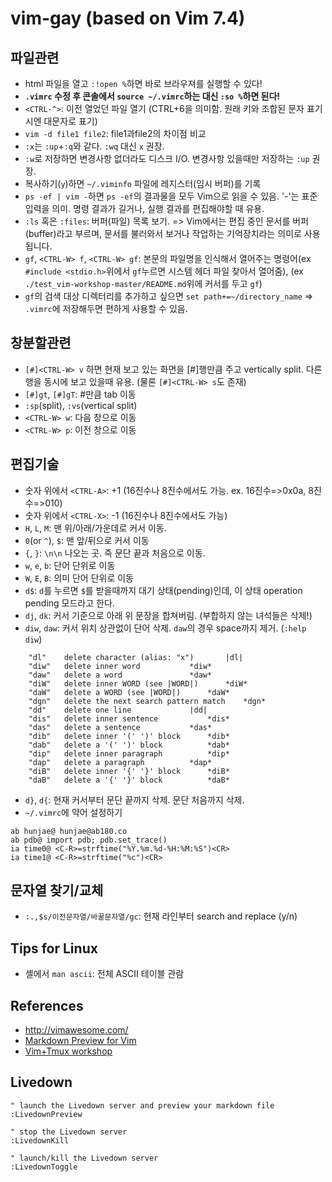 # vim-gay (based on Vim 7.4)


## 파일관련
- html 파일을 열고 `:!open %`하면 바로 브라우져를 실행할 수 있다!
- **`.vimrc` 수정 후 콘솔에서 `source ~/.vimrc`하는 대신 `:so %`하면 된다!**
- `<CTRL-^>`: 이전 열었던 파일 열기 (CTRL+6을 의미함. 원래 <CTRL> 키와 조합된 문자 표기시엔 대문자로 표기)
- `vim -d file1 file2`: file1과file2의 차이점 비교
- `:x`는 `:up`+`:q`와 같다. `:wq` 대신 `x` 권장.
- `:w`로 저장하면 변경사항 없더라도 디스크 I/O. 변경사항 있을때만 저장하는 `:up` 권장.
- 복사하기(`y`)하면 `~/.viminfo` 파일에 레지스터(임시 버퍼)를 기록
- `ps -ef | vim -`하면 `ps -ef`의 결과물을 모두 Vim으로 읽을 수 있음. '-'는 표준 입력을 의미. 명령 결과가 길거나, 실행 결과를 편집해야할 때 유용.
- `:ls` 혹은 `:files`: 버퍼(파일) 목록 보기. => Vim에서는 편집 중인 문서를 버퍼(buffer)라고 부르며, 문서를 불러와서 보거나 작업하는 기억장치라는 의미로 사용됩니다.
- `gf`, `<CTRL-W> f`, `<CTRL-W> gf`: 본문의 파일명을 인식해서 열어주는 명령어(ex `#include <stdio.h>`위에서 `gf`누르면 시스템 헤더 파일 찾아서 열어줌), (ex `./test_vim-workshop-master/README.md`위에 커서를 두고 `gf`)
- `gf`의 검색 대상 디렉터리를 추가하고 싶으면 `set path+=~/directory_name` => `.vimrc`에 저장해두면 편하게 사용할 수 있음.


## 창분할관련
- `[#]<CTRL-W> v` 하면 현재 보고 있는 화면을 [#]행만큼 주고 vertically split. 다른 행을 동시에 보고 있을때 유용. (물론 `[#]<CTRL-W> s`도 존재)
- `[#]gt`, `[#]gT`: #만큼 tab 이동
- `:sp`(split), `:vs`(vertical split)
- `<CTRL-W> w`: 다음 창으로 이동 
- `<CTRL-W> p`: 이전 창으로 이동


## 편집기술
- 숫자 위에서 `<CTRL-A>`: +1 (16진수나 8진수에서도 가능. ex. 16진수=>0x0a, 8진수=>010)
- 숫자 위에서 `<CTRL-X>`: -1 (16진수나 8진수에서도 가능)
- `H`, `L`, `M`: 맨 위/아래/가운데로 커서 이동.
- `0`(or `^`), `$`: 맨 앞/뒤으로 커서 이동
- `{`, `}`: `\n\n` 나오는 곳. 즉 문단 끝과 처음으로 이동.
- `w`, `e`, `b`: 단어 단위로 이동
- `W`, `E`, `B`: 의미 단어 단위로 이동
- `d$`: `d`를 누르면 `$`를 받을때까지 대기 상태(pending)인데, 이 상태 operation pending 모드라고 한다. 
- `dj`, `dk`: 커서 기준으로 아래 위 문장을 합쳐버림. (부합하지 않는 녀석들은 삭제!)
- `diw`, `daw`: 커서 위치 상관없이 단어 삭제. `daw`의 경우 space까지 제거. (`:help diw`)
```
	"dl"	delete character (alias: "x")		|dl|
	"diw"	delete inner word			*diw*
	"daw"	delete a word				*daw*
	"diW"	delete inner WORD (see |WORD|)		*diW*
	"daW"	delete a WORD (see |WORD|)		*daW*
	"dgn"   delete the next search pattern match    *dgn*
	"dd"	delete one line				|dd|
	"dis"	delete inner sentence			*dis*
	"das"	delete a sentence			*das*
	"dib"	delete inner '(' ')' block		*dib*
	"dab"	delete a '(' ')' block			*dab*
	"dip"	delete inner paragraph			*dip*
	"dap"	delete a paragraph			*dap*
	"diB"	delete inner '{' '}' block		*diB*
	"daB"	delete a '{' '}' block			*daB*
```
- `d}`, `d{`: 현재 커서부터 문단 끝까지 삭제. 문단 처음까지 삭제.
- `~/.vimrc`에 약어 설정하기
```
ab hunjae@ hunjae@ab180.co
ab pdb@ import pdb; pdb.set_trace()
ia time0@ <C-R>=strftime("%Y.%m.%d-%H:%M:%S")<CR>
ia time1@ <C-R>=strftime("%c")<CR>
```


## 문자열 찾기/교체
- `:.,$s/이전문자열/바꿀문자열/gc`: 현재 라인부터 search and replace (y/n)


## Tips for Linux
- 셸에서 `man ascii`: 전체 ASCII 테이블 관람


## References
- http://vimawesome.com/
- [Markdown Preview for Vim](https://github.com/shime/vim-livedown)
- [Vim+Tmux workshop](https://github.com/nicknisi/vim-workshop)


## Livedown

```
" launch the Livedown server and preview your markdown file
:LivedownPreview

" stop the Livedown server
:LivedownKill

" launch/kill the Livedown server
:LivedownToggle
```
